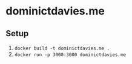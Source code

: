 # dominictdavies.me

## Setup

1. `docker build -t dominictdavies.me .`
2. `docker run -p 3000:3000 dominictdavies.me`

